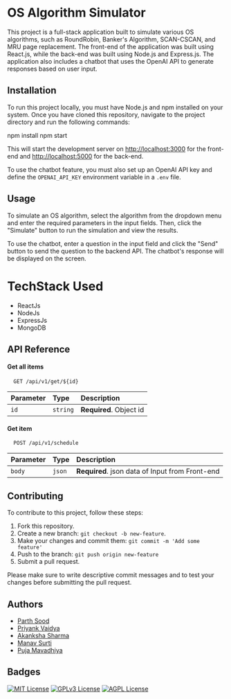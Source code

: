 # OS Algorithm Simulator

This project is a full-stack application built to simulate various OS algorithms, such as RoundRobin, Banker's Algorithm, SCAN-CSCAN, and MRU page replacement. The front-end of the application was built using React.js, while the back-end was built using Node.js and Express.js. The application also includes a chatbot that uses the OpenAI API to generate responses based on user input.

## Installation

To run this project locally, you must have Node.js and npm installed on your system. Once you have cloned this repository, navigate to the project directory and run the following commands:

npm install
npm start

 
This will start the development server on [http://localhost:3000](http://localhost:3000) for the front-end and [http://localhost:5000](http://localhost:5000) for the back-end.

To use the chatbot feature, you must also set up an OpenAI API key and define the `OPENAI_API_KEY` environment variable in a `.env` file.

## Usage

To simulate an OS algorithm, select the algorithm from the dropdown menu and enter the required parameters in the input fields. Then, click the "Simulate" button to run the simulation and view the results.

To use the chatbot, enter a question in the input field and click the "Send" button to send the question to the backend API. The chatbot's response will be displayed on the screen.

# TechStack Used
- ReactJs
- NodeJs
- ExpressJs
- MongoDB
## API Reference

#### Get all items

```http
  GET /api/v1/get/${id}
```

| Parameter | Type     | Description                |
| :-------- | :------- | :------------------------- |
| `id`      | `string` | **Required**. Object id |

#### Get item

```http
  POST /api/v1/schedule
```

| Parameter | Type     | Description                       |
| :-------- | :------- | :-------------------------------- |
| `body`      | `json` | **Required**. json data of Input from Front-end |

## Contributing

To contribute to this project, follow these steps:

1. Fork this repository.
2. Create a new branch: `git checkout -b new-feature`.
3. Make your changes and commit them: `git commit -m 'Add some feature'`
4. Push to the branch: `git push origin new-feature`
5. Submit a pull request.

Please make sure to write descriptive commit messages and to test your changes before submitting the pull request.

## Authors
- [Parth Sood](https://github.com/psood708)
- [Priyank Vaidya](https://www.github.com/octokatherine)
- [Akanksha Sharma](https://github.com/akankshaaa8)
- [Manav Surti](https://github.com/infosecmanav)
- [Puja Mavadhiya](https://github.com/pujamavadhiya)


## Badges


[![MIT License](https://img.shields.io/badge/License-MIT-green.svg)](https://choosealicense.com/licenses/mit/)
[![GPLv3 License](https://img.shields.io/badge/License-GPL%20v3-yellow.svg)](https://opensource.org/licenses/)
[![AGPL License](https://img.shields.io/badge/license-AGPL-blue.svg)](http://www.gnu.org/licenses/agpl-3.0)

